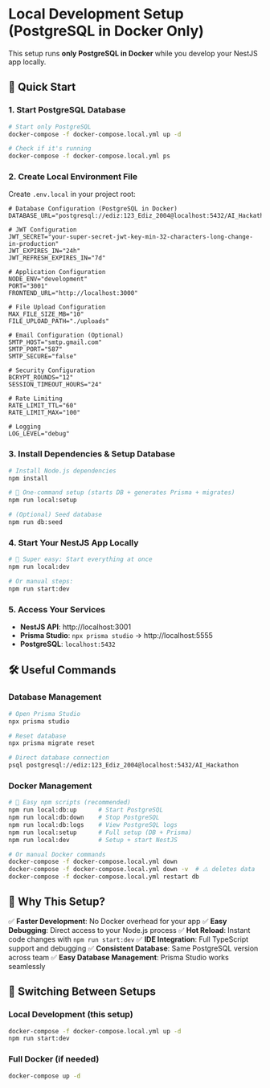 # Local Development Setup (PostgreSQL in Docker Only)

This setup runs **only PostgreSQL in Docker** while you develop your NestJS app locally.

## 🚀 Quick Start

### 1. Start PostgreSQL Database
```bash
# Start only PostgreSQL
docker-compose -f docker-compose.local.yml up -d

# Check if it's running
docker-compose -f docker-compose.local.yml ps
```

### 2. Create Local Environment File
Create `.env.local` in your project root:

```env
# Database Configuration (PostgreSQL in Docker)
DATABASE_URL="postgresql://ediz:123_Ediz_2004@localhost:5432/AI_Hackathon"

# JWT Configuration
JWT_SECRET="your-super-secret-jwt-key-min-32-characters-long-change-in-production"
JWT_EXPIRES_IN="24h"
JWT_REFRESH_EXPIRES_IN="7d"

# Application Configuration
NODE_ENV="development"
PORT="3001"
FRONTEND_URL="http://localhost:3000"

# File Upload Configuration
MAX_FILE_SIZE_MB="10"
FILE_UPLOAD_PATH="./uploads"

# Email Configuration (Optional)
SMTP_HOST="smtp.gmail.com"
SMTP_PORT="587"
SMTP_SECURE="false"

# Security Configuration
BCRYPT_ROUNDS="12"
SESSION_TIMEOUT_HOURS="24"

# Rate Limiting
RATE_LIMIT_TTL="60"
RATE_LIMIT_MAX="100"

# Logging
LOG_LEVEL="debug"
```

### 3. Install Dependencies & Setup Database
```bash
# Install Node.js dependencies
npm install

# 🚀 One-command setup (starts DB + generates Prisma + migrates)
npm run local:setup

# (Optional) Seed database
npm run db:seed
```

### 4. Start Your NestJS App Locally
```bash
# 🚀 Super easy: Start everything at once
npm run local:dev

# Or manual steps:
npm run start:dev
```

### 5. Access Your Services
- **NestJS API**: http://localhost:3001
- **Prisma Studio**: `npx prisma studio` → http://localhost:5555
- **PostgreSQL**: `localhost:5432`

## 🛠️ Useful Commands

### Database Management
```bash
# Open Prisma Studio
npx prisma studio

# Reset database
npx prisma migrate reset

# Direct database connection
psql postgresql://ediz:123_Ediz_2004@localhost:5432/AI_Hackathon
```

### Docker Management
```bash
# 🚀 Easy npm scripts (recommended)
npm run local:db:up      # Start PostgreSQL
npm run local:db:down    # Stop PostgreSQL  
npm run local:db:logs    # View PostgreSQL logs
npm run local:setup      # Full setup (DB + Prisma)
npm run local:dev        # Setup + start NestJS

# Or manual Docker commands
docker-compose -f docker-compose.local.yml down
docker-compose -f docker-compose.local.yml down -v  # ⚠️ deletes data
docker-compose -f docker-compose.local.yml restart db
```

## 🎯 Why This Setup?

✅ **Faster Development**: No Docker overhead for your app
✅ **Easy Debugging**: Direct access to your Node.js process
✅ **Hot Reload**: Instant code changes with `npm run start:dev`
✅ **IDE Integration**: Full TypeScript support and debugging
✅ **Consistent Database**: Same PostgreSQL version across team
✅ **Easy Database Management**: Prisma Studio works seamlessly

## 🔄 Switching Between Setups

### Local Development (this setup)
```bash
docker-compose -f docker-compose.local.yml up -d
npm run start:dev
```

### Full Docker (if needed)
```bash
docker-compose up -d
```
